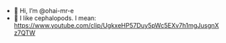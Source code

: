- 👋 Hi, I’m @ohai-mr-e
- 🐙 I like cephalopods. I mean: https://www.youtube.com/clip/UgkxeHP57Duy5pWc5EXv7h1mgJusgnXz7QTW
